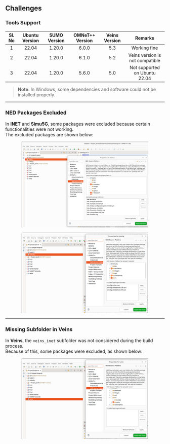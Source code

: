 ## Challenges

### Tools Support 

| Sl. No | Ubuntu Version | SUMO Version | OMNeT++ Version | Veins Version | Remarks |
|:------:|:--------------:|:------------:|:--------------:|:-------------:|:-------:|
| 1 | 22.04 | 1.20.0 | 6.0.0 | 5.3 | Working fine |
| 2 | 22.04 | 1.20.0 | 6.1.0 | 5.2 | Veins version is not compatible |
| 3 | 22.04 | 1.20.0 | 5.6.0 | 5.0 | Not supported on Ubuntu 22.04 |

> **Note**: In Windows, some dependencies and software could not be installed properly.

---

### NED Packages Excluded

In **INET** and **Simu5G**, some packages were excluded because certain functionalities were not working.  
The excluded packages are shown below:

<p align="center">
  <img src="Images/image22.jpg" width=400/>
</p>
<p align="center">
  <img src="Images/image23.jpg" width="400"/>
</p>

---

### Missing Subfolder in Veins

In **Veins**, the `veins_inet` subfolder was not considered during the build process.  
Because of this, some packages were excluded, as shown below:

<p align="center">
  <img src="Images/image24.jpg" width="400"/>
</p>

